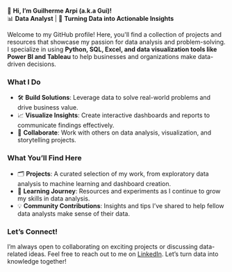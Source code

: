 👋 **Hi, I’m Guilherme Arpi (a.k.a Gui)!**  
📊 **Data Analyst** | 🌱 **Turning Data into Actionable Insights**  

Welcome to my GitHub profile! Here, you'll find a collection of projects and resources that showcase my passion for data analysis and problem-solving. I specialize in using **Python, SQL, Excel, and data visualization tools like Power BI and Tableau** to help businesses and organizations make data-driven decisions.  

### **What I Do**  
- 🛠️ **Build Solutions**: Leverage data to solve real-world problems and drive business value.  
- 📈 **Visualize Insights**: Create interactive dashboards and reports to communicate findings effectively.  
- 🤝 **Collaborate**: Work with others on data analysis, visualization, and storytelling projects.  

### **What You’ll Find Here**  
- 🗂️ **Projects**: A curated selection of my work, from exploratory data analysis to machine learning and dashboard creation.  
- 🌱 **Learning Journey**: Resources and experiments as I continue to grow my skills in data analysis.  
- 💡 **Community Contributions**: Insights and tips I’ve shared to help fellow data analysts make sense of their data.  

### **Let’s Connect!**  
I’m always open to collaborating on exciting projects or discussing data-related ideas. Feel free to reach out to me on [LinkedIn](https://www.linkedin.com/in/guilhermearpi "Visit my LinkedIn profile"). Let’s turn data into knowledge together!  

